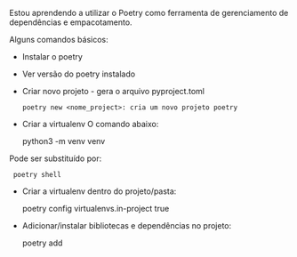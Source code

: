 Estou aprendendo a utilizar o Poetry como ferramenta de gerenciamento de dependências e empacotamento.


Alguns comandos básicos:

- Instalar o poetry
- Ver versão do poetry instalado
- Criar novo projeto - gera o arquivo pyproject.toml

      poetry new <nome_project>: cria um novo projeto poetry
      


- Criar a virtualenv
O  comando abaixo:
     
     python3 -m venv venv
     
Pode ser substituído por:
     
     poetry shell

- Criar a virtualenv dentro do projeto/pasta: 
  
    poetry config virtualenvs.in-project true

- Adicionar/instalar bibliotecas e dependências no projeto:
    
     poetry add <pandas>

